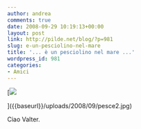 ```yaml
---
author: andrea
comments: true
date: 2008-09-29 10:19:13+00:00
layout: post
link: http://pilde.net/blog/?p=981
slug: e-un-pesciolino-nel-mare
title: '... è un pesciolino nel mare ...'
wordpress_id: 981
categories:
- Amici
---
```


[![]({{baseurl}}/uploads/2008/09/pesce2.jpg)


]({{baseurl}}/uploads/2008/09/pesce2.jpg)







Ciao Valter.
